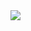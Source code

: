 <img src="https://github-readme-stats.vercel.app/api?username=Self936&&show_icons=true&title_color=ffffff&icon_color=bb2acf&text_color=daf7dc&bg_color=151515">
